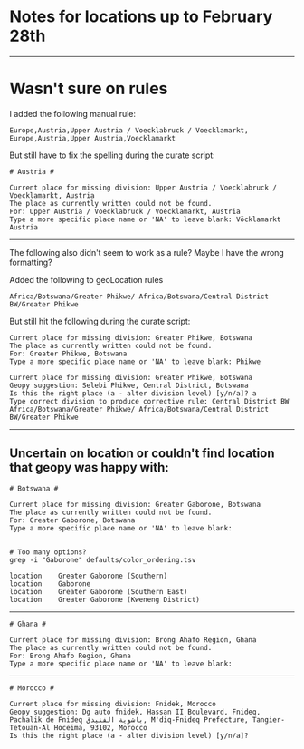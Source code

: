 # Notes for locations up to February 28th

---

# Wasn't sure on rules

I added the following manual rule:

```
Europe,Austria,Upper Austria / Voecklabruck / Voecklamarkt,             Europe,Austria,Upper Austria,Voecklamarkt
```

But still have to fix the spelling during the curate script:

```
# Austria #

Current place for missing division:	Upper Austria / Voecklabruck / Voecklamarkt, Austria
The place as currently written could not be found.
For: Upper Austria / Voecklabruck / Voecklamarkt, Austria
Type a more specific place name or 'NA' to leave blank: Vöcklamarkt Austria
```
---

The following also didn't seem to work as a rule? Maybe I have the wrong formatting?

Added the following to geoLocation rules

```
Africa/Botswana/Greater Phikwe/	Africa/Botswana/Central District BW/Greater Phikwe
```

But still hit the following during the curate script:

```
Current place for missing division:	Greater Phikwe, Botswana
The place as currently written could not be found.
For: Greater Phikwe, Botswana
Type a more specific place name or 'NA' to leave blank: Phikwe

Current place for missing division:	Greater Phikwe, Botswana
Geopy suggestion: Selebi Phikwe, Central District, Botswana
Is this the right place (a - alter division level) [y/n/a]? a
Type correct division to produce corrective rule: Central District BW
Africa/Botswana/Greater Phikwe/	Africa/Botswana/Central District BW/Greater Phikwe
```
---

## Uncertain on location or couldn't find location that geopy was happy with:

```
# Botswana #

Current place for missing division:	Greater Gaborone, Botswana
The place as currently written could not be found.
For: Greater Gaborone, Botswana
Type a more specific place name or 'NA' to leave blank:


# Too many options?
grep -i "Gaborone" defaults/color_ordering.tsv 

location	Greater Gaborone (Southern)
location	Gaborone
location	Greater Gaborone (Southern East)
location	Greater Gaborone (Kweneng District)
```

---

```
# Ghana #

Current place for missing division:	Brong Ahafo Region, Ghana
The place as currently written could not be found.
For: Brong Ahafo Region, Ghana
Type a more specific place name or 'NA' to leave blank:
```

---

```
# Morocco #

Current place for missing division:	Fnidek, Morocco
Geopy suggestion: Dg auto fnidek, Hassan II Boulevard, Fnideq, Pachalik de Fnideq باشوية الفنيدق, M'diq-Fnideq Prefecture, Tangier-Tetouan-Al Hoceima, 93102, Morocco
Is this the right place (a - alter division level) [y/n/a]?
```

